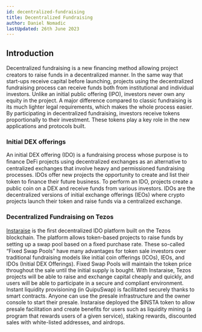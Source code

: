 ```yaml
---
id: decentralized-fundraising
title: Decentralized Fundraising
author: Daniel Nomadic
lastUpdated: 26th June 2023
---
```


## Introduction

Decentralized fundraising is a new ﬁnancing method allowing project creators to raise funds in a decentralized manner. In the same way that start-ups receive capital before launching, projects using the decentralized fundraising process can receive funds both from institutional and individual investors. Unlike an initial public offering (IPO), investors never own any equity in the project. A major difference compared to classic fundraising is its much lighter legal requirements, which makes the whole process easier.
By participating in decentralized fundraising, investors receive tokens proportionally to their investment. These tokens play a key role in the new applications and protocols built.

### Initial DEX offerings

An initial DEX offering (IDO) is a fundraising process whose purpose is to ﬁnance DeFi projects using decentralized exchanges as an alternative to centralized exchanges that involve heavy and permissioned fundraising processes.
IDOs offer new projects the opportunity to create and list their token to ﬁnance their future business.
To perform an IDO, projects create a public coin on a DEX and receive funds from various investors. IDOs are the decentralized versions of initial exchange offerings (IEOs) where crypto projects launch their token and raise funds via a centralized exchange.

### Decentralized Fundraising on Tezos

[Instaraise](https://instaraise.io/) is the ﬁrst decentralized IDO platform built on the Tezos blockchain.
The platform allows token-based projects to raise funds by setting up a swap pool based on a ﬁxed purchase rate. These so-called “Fixed Swap Pools” have many advantages for token sale investors over traditional fundraising models like initial coin offerings (ICOs), IEOs, and IDOs (Initial DEX Offerings). Fixed Swap Pools will maintain the token price throughout the sale until the initial supply is bought.
With Instaraise, Tezos projects will be able to raise and exchange capital cheaply and quickly, and users will be able to participate in a secure and compliant environment. Instant liquidity provisioning (in QuipuSwap) is facilitated securely thanks to smart contracts.
Anyone can use the presale infrastructure and the owner console to start their presale. Instaraise deployed the $INSTA token to allow presale facilitation and create beneﬁts for users such as liquidity mining (a program that rewards users of a given service), staking rewards, discounted sales with white-listed addresses, and airdrops.
